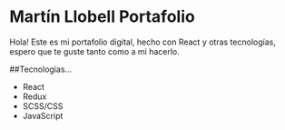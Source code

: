 # Martín Llobell Portafolio
Hola! Este es mi portafolio digital, hecho con React y otras tecnologías, espero que te guste tanto como a mi hacerlo.

##Tecnologías...
- React
- Redux
- SCSS/CSS
- JavaScript

